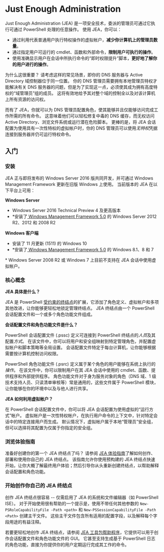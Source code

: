 # Just Enough Administration
Just Enough Administration (JEA) 是一项安全技术，委派的管理员可通过它执行可通过 PowerShell 处理的任意操作。
使用 JEA，你可以：
- 通过利用代表普通用户执行特权操作的虚拟帐户，**减少你计算机上的管理员数量**。
- 通过指定用户可运行的 cmdlet、函数和外部命令，**限制用户可执行的操作**。
- 使用准确显示用户在会话中所执行命令的“即时权限提升”脚本，**更好地了解你的用户进行的操作**。

为什么这很重要？
请考虑这样的常见场景，即你的 DNS 服务器与 Active Directory 域控制器位于同一位置。
你的 DNS 管理员需要拥有本地管理员特权才能解决有关 DNS 服务器的问题，但是为了实现这一点，必须使其成为拥有高度特权的“域管理员”组的成员。
这将有效地给予其对整个域的控制全以及对该计算机上所有资源的访问权。

而有了 JEA，你就可以为 DNS 管理员配置角色，使其能够并且仅能够访问完成工作所需的所有命令。
这意味着他们可以轻松修复中毒的 DNS 缓存，而无权访问 Active Directory、浏览文件系统或运行潜在危险脚本。
更棒的是，将 JEA 会话配置为使用具有一次性特权的虚拟帐户时，你的 DNS 管理员可以使用*无特权*凭据连接到服务器并仍可运行特权命令。

## 入门

### 安装
JEA 正与即将发布的 Windows Server 2016 版共同开发，并可通过 Windows Management Framework 更新在旧版 Windows 上使用。
当前版本的 JEA 在以下平台上可用：

**Windows Server**
- Windows Server 2016 Technical Preview 4 及更高版本
- \*安装了[ Windows Management Framework 5.0](https://www.microsoft.com/en-us/download/details.aspx?id=50395) 的 Windows Server 2012 R2、2012 和 2008 R2

**Windows 客户端**
- 安装了 11 月更新 (1511) 的 Windows 10
- \*安装了[ Windows Management Framework 5.0](https://www.microsoft.com/en-us/download/details.aspx?id=50395) 的 Windows 8.1、8 和 7

\* Windows Server 2008 R2 或 Windows 7 上目前不支持在 JEA 会话中使用虚拟帐户。


### 核心概念
**JEA 具体是什么？**

JEA 是 PowerShell [受约束的终结点](http://blogs.technet.com/b/heyscriptingguy/archive/2014/03/31/introduction-to-powershell-endpoints.aspx)的扩展，它添加了角色定义、虚拟帐户和多项其他改进，让你能够更轻松地锁定管理终结点。
JEA 终结点由一个 PowerShell 会话配置文件和一个或多个角色功能文件组成。

**会话配置文件和角色功能文件是什么？**

PowerShell 会话配置文件 (.pssc) 定义可连接到 PowerShell 终结点的*人员*及其配置*方式*。
在该文件中，你可以将用户和安全组映射到特定管理角色，并配置虚拟帐户和脚本策略等全局设置。
会话配置文件特定于每台计算机，让你能够根据需要按计算机控制访问权限。

PowerShell 角色功能文件 (.psrc) 定义属于某个角色的用户能够在系统上执行的*操作*。
在该文件中，你可以限制用户在其 JEA 会话中使用的 cmdlet、函数、提供程序和外部提供程序。
角色功能文件对于身为服务对象的角色（DNS 域、1 级技术支持人员、只读清单审核等）常是通用的，这些文件属于 PowerShell 模块，让你能够在你的环境中以及与他人进行共享。

**JEA 如何利用虚拟帐户？**

在 PowerShell 会话配置文件中，你可以将 JEA 会话配置为使用虚拟的“运行方式”帐户。
虚拟帐户是一次性特权帐户，在执行用户命令的上下文中，针对特定会话中的特定连接用户而生成。
默认情况下，虚拟帐户属于本地“管理员”安全组，但可以选择将其配置为仅属于你指定的安全组。

### 浏览体验指南
准备好创建你的第一个 JEA 终结点了吗？
请参阅 [JEA 体验指南](jea-uide.md)了解如何创作、部署和使用你自己的 JEA 终结点。
该指南允许你使用预构建的 JEA 终结点快速开始，让你大概了解最终用户体验；然后引导你从头重新创建终结点，以帮助解释会话配置和角色功能。

### 开始创作你自己的 JEA 终结点
创作 JEA 终结点很容易 -- 仅需启用了 JEA 的系统和文件编辑器（如 PowerShell ISE）。
对于开始使用很有帮助的一个提示是，使用不带任何其他参数的 `New-PSRoleCapabilityFile -Path <path>` 和 `New-PSSessionCapabilityFile -Path <Path>` 创建主干文件。
这些主干文件包含所有适用的配置字段，以及解释每个字段用途的有益注释。

若要更轻松地创作 JEA 终结点，请参阅 [JEA 工具包帮助程序](http://blogs.technet.com/b/privatecloud/archive/2015/12/20/introducing-the-updated-jea-helper-tool.aspx)，它提供可以用于创作会话配置文件和角色功能文件的 GUI。
它甚至支持生成基于 PowerShell 日志的角色功能，直接为你提供你的用户定期运行完成其工作的命令。


<!--HONumber=Jun16_HO1-->


